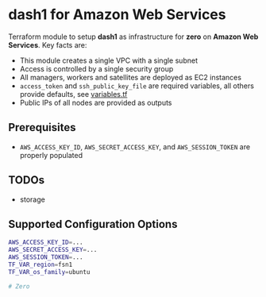 # dash1 for Amazon Web Services

Terraform module to setup **dash1** as infrastructure for **zero** on **Amazon Web Services**. Key facts are:

- This module creates a single VPC with a single subnet
- Access is controlled by a single security group
- All managers, workers and satellites are deployed as EC2 instances
- `access_token` and `ssh_public_key_file` are required variables, all others provide defaults, see [variables.tf](./variables.tf)
- Public IPs of all nodes are provided as outputs

## Prerequisites

- `AWS_ACCESS_KEY_ID`, `AWS_SECRET_ACCESS_KEY`, and `AWS_SESSION_TOKEN` are properly populated

## TODOs

- storage

## Supported Configuration Options

```bash
AWS_ACCESS_KEY_ID=...
AWS_SECRET_ACCESS_KEY=...
AWS_SESSION_TOKEN=...
TF_VAR_region=fsn1
TF_VAR_os_family=ubuntu

# Zero

```